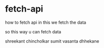 # fetch-api
how to fetch api
in this we fetch the data

so this way u can fetch data

shreekant chincholkar
sumit vasanta dhhekane
